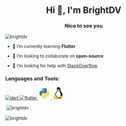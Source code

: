 <h1 align="center">Hi 👋, I'm BrightDV</h1>
<h3 align="center">Nice to see you</h3>

<p align="left"> <img src="https://komarev.com/ghpvc/?username=brightdv&label=Profile%20views&color=0e75b6&style=flat" alt="brightdv" /> </p>

- 🌱 I’m currently learning **Flutter**

- 👯 I’m looking to collaborate on **open-source**

- 🤝 I’m looking for help with [StackOverflow](https://stackoverflow.com)

<h3 align="left">Languages and Tools:</h3>
<p align="left"> <a href="https://dart.dev" target="_blank" rel="noreferrer"> <img src="https://www.vectorlogo.zone/logos/dartlang/dartlang-icon.svg" alt="dart" width="40" height="40"/> </a> <a href="https://flutter.dev" target="_blank" rel="noreferrer"> <img src="https://www.vectorlogo.zone/logos/flutterio/flutterio-icon.svg" alt="flutter" width="40" height="40"/> </a>  <a href="https://www.python.org" target="_blank" rel="noreferrer"> <img src="https://raw.githubusercontent.com/devicons/devicon/master/icons/python/python-original.svg" alt="python" width="40" height="40"/> </a> <a href="https://www.linux.org/" target="_blank" rel="noreferrer"> <img src="https://raw.githubusercontent.com/devicons/devicon/master/icons/linux/linux-original.svg" alt="linux" width="40" height="40"/> </a></p>

<p>&nbsp;<img align="center" src="https://github-readme-stats.vercel.app/api?username=brightdv&show_icons=true&locale=en" alt="brightdv" /></p>

<p><img align="center" src="https://github-readme-streak-stats.herokuapp.com/?user=brightdv&" alt="brightdv" /></p>
